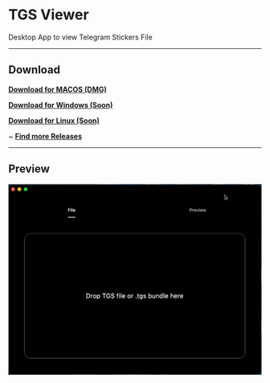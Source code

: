 # TGS Viewer

Desktop App to view Telegram Stickers File

----

## Download
[**Download for MACOS (DMG)**](https://downloads.aravi.me/raw/Applications/MacOs/TGS/tgsviewer-0.1.dmg)

[**Download for Windows (Soon)**](https://downloads.aravi.me/raw/Applications/Windows/TGS/tgsviewer-0.1.exe)

[**Download for Linux (Soon)**](https://downloads.aravi.me/raw/Applications/Linux/TGS/tgsviewer-0.1.pkg)

~ [**Find more Releases**](https://github.com/kamaravichow/tgs-viewer/releases)

---

## Preview

![Preview](https://github.com/kamaravichow/tgs-viewer/raw/main/metadata/preview.png)
